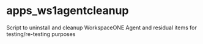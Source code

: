 # apps_ws1agentcleanup
 Script to uninstall and cleanup WorkspaceONE Agent and residual items for testing/re-testing purposes
